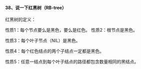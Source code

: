 #### 38、说⼀下红黑树（RB-tree）

红⿊树的定义：

性质1：每个节点要么是⿊⾊，要么是红⾊。
性质2：根节点是⿊⾊。

性质3：每个叶⼦节点（NIL）是⿊⾊。

性质4：每个红⾊结点的两个⼦结点⼀定都是⿊⾊。

性质5：任意⼀结点到每个叶⼦结点的路径都包含数量相同的⿊结点。